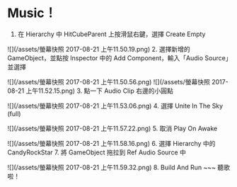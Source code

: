 # Music！

1. 在 Hierarchy 中 HitCubeParent 上按滑鼠右鍵，選擇 Create Empty

![](/assets/螢幕快照 2017-08-21 上午11.50.19.png)
2. 選擇新增的 GameObject，並點按 Inspector 中的 Add Component，輸入「Audio Source」並選擇

![](/assets/螢幕快照 2017-08-21 上午11.50.56.png)
![](/assets/螢幕快照 2017-08-21 上午11.52.15.png)
3. 點一下 Audio Clip 右邊的小圓點

![](/assets/螢幕快照 2017-08-21 上午11.53.06.png)
4. 選擇 Unite In The Sky (full) 

![](/assets/螢幕快照 2017-08-21 上午11.57.22.png)
5. 取消 Play On Awake

![](/assets/螢幕快照 2017-08-21 上午11.58.16.png)
6. 選擇 Hierarchy 中的 CandyRockStar
7. 將 GameObject 拖拉到 Ref Audio Source 中

![](/assets/螢幕快照 2017-08-21 上午11.59.32.png)
8. Build And Run ~~~ 聽歌啦！
